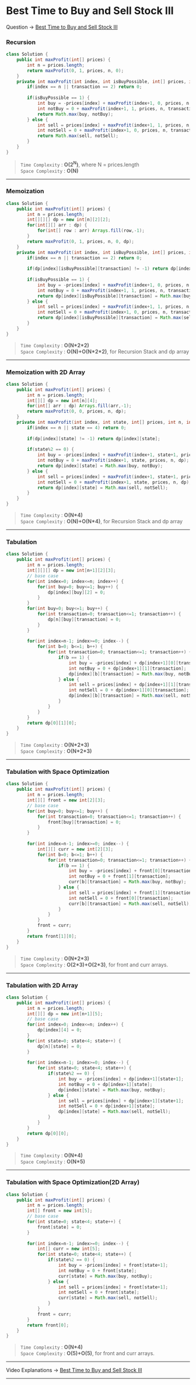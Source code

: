 # Best Time to Buy and Sell Stock III
Question -> [Best Time to Buy and Sell Stock III](https://leetcode.com/problems/best-time-to-buy-and-sell-stock-iii/)    

### Recursion
```java
class Solution {
    public int maxProfit(int[] prices) {
        int n = prices.length;
        return maxProfit(0, 1, prices, n, 0);
    }
    private int maxProfit(int index, int isBuyPossible, int[] prices, int n, int transaction) {
        if(index == n || transaction == 2) return 0;
        
        if(isBuyPossible == 1) {
            int buy = -prices[index] + maxProfit(index+1, 0, prices, n, transaction);
            int notBuy = 0 + maxProfit(index+1, 1, prices, n, transaction);
            return Math.max(buy, notBuy);
        } else {
            int sell = prices[index] + maxProfit(index+1, 1, prices, n, transaction+1);
            int notSell = 0 + maxProfit(index+1, 0, prices, n, transaction);
            return Math.max(sell, notSell);
        }
    }
}
```           
> `Time Complexity` : **O(2<sup>N</sup>)**, where N = prices.length          
> `Space Complexity` : **O(N)**    
---
### Memoization
```java
class Solution {
    public int maxProfit(int[] prices) {
        int n = prices.length;
        int[][][] dp = new int[n][2][2];
        for(int[][] arr : dp) {
            for(int[] row : arr) Arrays.fill(row,-1);
        }
        return maxProfit(0, 1, prices, n, 0, dp);
    }
    private int maxProfit(int index, int isBuyPossible, int[] prices, int n, int transaction, int[][][] dp) {
        if(index == n || transaction == 2) return 0;
        
        if(dp[index][isBuyPossible][transaction] != -1) return dp[index][isBuyPossible][transaction];
        
        if(isBuyPossible == 1) {
            int buy = -prices[index] + maxProfit(index+1, 0, prices, n, transaction, dp);
            int notBuy = 0 + maxProfit(index+1, 1, prices, n, transaction, dp);
            return dp[index][isBuyPossible][transaction] = Math.max(buy, notBuy);
        } else {
            int sell = prices[index] + maxProfit(index+1, 1, prices, n, transaction+1, dp);
            int notSell = 0 + maxProfit(index+1, 0, prices, n, transaction, dp);
            return dp[index][isBuyPossible][transaction] = Math.max(sell, notSell);
        }
    }
}
```
> `Time Complexity` : **O(N\*2\*2)**           
> `Space Complexity` : **O(N)+O(N\*2\*2)**, for Recursion Stack and dp array
---
### Memoization with 2D Array
```java
class Solution {
    public int maxProfit(int[] prices) {
        int n = prices.length;
        int[][] dp = new int[n][4];
        for(int[] arr : dp) Arrays.fill(arr,-1);
        return maxProfit(0, 0, prices, n, dp);
    }
    private int maxProfit(int index, int state, int[] prices, int n, int[][] dp) {
        if(index == n || state == 4) return 0;
        
        if(dp[index][state] != -1) return dp[index][state];
        
        if(state%2 == 0) {
            int buy = -prices[index] + maxProfit(index+1, state+1, prices, n, dp);
            int notBuy = 0 + maxProfit(index+1, state, prices, n, dp);
            return dp[index][state] = Math.max(buy, notBuy);
        } else {
            int sell = prices[index] + maxProfit(index+1, state+1, prices, n, dp);
            int notSell = 0 + maxProfit(index+1, state, prices, n, dp);
            return dp[index][state] = Math.max(sell, notSell);
        }
    }
}
```
> `Time Complexity` : **O(N\*4)**           
> `Space Complexity` : **O(N)+O(N\*4)**, for Recursion Stack and dp array
---
### Tabulation
```java
class Solution {
    public int maxProfit(int[] prices) {
        int n = prices.length;
        int[][][] dp = new int[n+1][2][3];
        // base case
        for(int index=0; index<=n; index++) {
            for(int buy=0; buy<=1; buy++) {
                dp[index][buy][2] = 0;
            }
        }
        for(int buy=0; buy<=1; buy++) {
            for(int transaction=0; transaction<=1; transaction++) {
                dp[n][buy][transaction] = 0;
            }
        }
        
        for(int index=n-1; index>=0; index--) {
            for(int b=0; b<=1; b++) {
                for(int transaction=0; transaction<=1; transaction++) {
                    if(b == 1) {
                        int buy = -prices[index] + dp[index+1][0][transaction];
                        int notBuy = 0 + dp[index+1][1][transaction];
                        dp[index][b][transaction] = Math.max(buy, notBuy);
                    } else {
                        int sell = prices[index] + dp[index+1][1][transaction+1];
                        int notSell = 0 + dp[index+1][0][transaction];
                        dp[index][b][transaction] = Math.max(sell, notSell);
                    }
                }
            }
        }
        return dp[0][1][0];
    }
}
```
> `Time Complexity` : **O(N\*2\*3)**             
> `Space Complexity` : **O(N\*2\*3)** 
---
### Tabulation with Space Optimization
```java
class Solution {
    public int maxProfit(int[] prices) {
        int n = prices.length;
        int[][] front = new int[2][3];
        // base case
        for(int buy=0; buy<=1; buy++) {
            for(int transaction=0; transaction<=1; transaction++) {
                front[buy][transaction] = 0;
            }
        }
        
        for(int index=n-1; index>=0; index--) {
            int[][] curr = new int[2][3];
            for(int b=0; b<=1; b++) {
                for(int transaction=0; transaction<=1; transaction++) {
                    if(b == 1) {
                        int buy = -prices[index] + front[0][transaction];
                        int notBuy = 0 + front[1][transaction];
                        curr[b][transaction] = Math.max(buy, notBuy);
                    } else {
                        int sell = prices[index] + front[1][transaction+1];
                        int notSell = 0 + front[0][transaction];
                        curr[b][transaction] = Math.max(sell, notSell);
                    }
                }
            }
            front = curr;
        }
        return front[1][0];
    }
}
```
> `Time Complexity` : **O(N\*2\*3)**           
> `Space Complexity` : **O(2\*3)+O(2\*3)**, for front and curr arrays.
---
### Tabulation with 2D Array
```java
class Solution {
    public int maxProfit(int[] prices) {
        int n = prices.length;
        int[][] dp = new int[n+1][5];
        // base case
        for(int index=0; index<=n; index++) {
            dp[index][4] = 0;
        }
        for(int state=0; state<4; state++) {
            dp[n][state] = 0;
        }
        
        for(int index=n-1; index>=0; index--) {
            for(int state=0; state<4; state++) {
                if(state%2 == 0) {
                    int buy = -prices[index] + dp[index+1][state+1];
                    int notBuy = 0 + dp[index+1][state];
                    dp[index][state] = Math.max(buy, notBuy);
                } else {
                    int sell = prices[index] + dp[index+1][state+1];
                    int notSell = 0 + dp[index+1][state];
                    dp[index][state] = Math.max(sell, notSell);
                }
            }
        }
        return dp[0][0];
    }
}
```
> `Time Complexity` : **O(N\*4)**             
> `Space Complexity` : **O(N\*5)** 
---
### Tabulation with Space Optimization(2D Array)
```java
class Solution {
    public int maxProfit(int[] prices) {
        int n = prices.length;
        int[] front = new int[5];
        // base case
        for(int state=0; state<4; state++) {
            front[state] = 0;
        }
        
        for(int index=n-1; index>=0; index--) {
            int[] curr = new int[5];
            for(int state=0; state<4; state++) {
                if(state%2 == 0) {
                    int buy = -prices[index] + front[state+1];
                    int notBuy = 0 + front[state];
                    curr[state] = Math.max(buy, notBuy);
                } else {
                    int sell = prices[index] + front[state+1];
                    int notSell = 0 + front[state];
                    curr[state] = Math.max(sell, notSell);
                }
            }
            front = curr;
        }
        return front[0];
    }
}
```
> `Time Complexity` : **O(N\*4)**           
> `Space Complexity` : **O(5)+O(5)**, for front and curr arrays.
---
Video Explanations -> [Best Time to Buy and Sell Stock III](https://youtu.be/-uQGzhYj8BQ?list=PLgUwDviBIf0qUlt5H_kiKYaNSqJ81PMMY)   
<hr>

